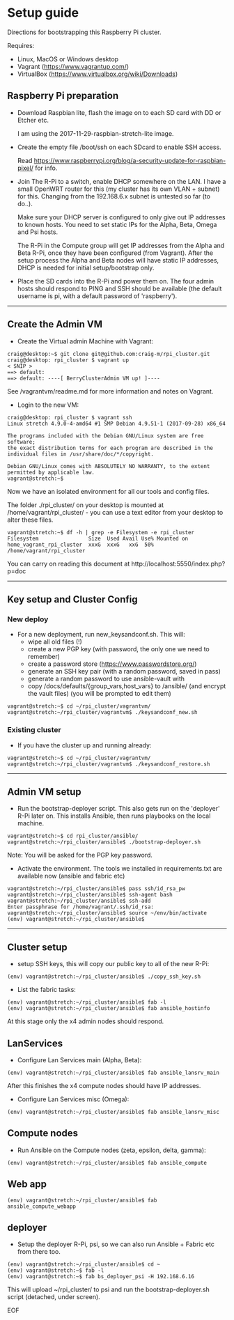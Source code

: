 Setup guide
===========

Directions for bootstrapping this Raspberry Pi cluster.

Requires:

- Linux, MacOS or Windows desktop
- Vagrant (https://www.vagrantup.com/)
- VirtualBox (https://www.virtualbox.org/wiki/Downloads)


Raspberry Pi preparation
------------------------

* Download Raspbian lite, flash the image on to each SD card with DD or Etcher etc.

  I am using the 2017-11-29-raspbian-stretch-lite image.

* Create the empty file /boot/ssh on each SDcard to enable SSH access.

  Read https://www.raspberrypi.org/blog/a-security-update-for-raspbian-pixel/ for info.

* Join The R-Pi to a switch, enable DHCP somewhere on the LAN. I have a small OpenWRT router for this (my cluster has its own VLAN + subnet) for this. Changing from the 192.168.6.x subnet is untested so far (to do..).

  Make sure your DHCP server is configured to only give out IP addresses to known hosts. You need to set static IPs for the Alpha, Beta, Omega and Psi hosts.

  The R-Pi in the Compute group will get IP addresses from the Alpha and Beta R-Pi, once they have been configured (from Vagrant). After the setup process the Alpha and Beta nodes will have static IP addresses, DHCP is needed for initial setup/bootstrap only.

* Place the SD cards into the R-Pi and power them on. The four admin hosts should respond to PING and SSH should be available (the default username is pi, with a default password of 'raspberry').


---


Create the Admin VM
--------------------

* Create the Virtual admin Machine with Vagrant:

```
craig@desktop:~$ git clone git@github.com:craig-m/rpi_cluster.git
craig@desktop: rpi_cluster $ vagrant up
< SNIP >
==> default:
==> default: ----[ BerryClusterAdmin VM up! ]----
```

  See /vagrantvm/readme.md for more information and notes on Vagrant.


* Login to the new VM:

```
craig@desktop: rpi_cluster $ vagrant ssh
Linux stretch 4.9.0-4-amd64 #1 SMP Debian 4.9.51-1 (2017-09-28) x86_64

The programs included with the Debian GNU/Linux system are free software;
the exact distribution terms for each program are described in the
individual files in /usr/share/doc/*/copyright.

Debian GNU/Linux comes with ABSOLUTELY NO WARRANTY, to the extent
permitted by applicable law.
vagrant@stretch:~$
```

  Now we have an isolated environment for all our tools and config files.

  The folder ./rpi_cluster/ on your desktop is mounted at /home/vagrant/rpi_cluster/ - you can use a text editor from your desktop to alter these files.

  ```
  vagrant@stretch:~$ df -h | grep -e Filesystem -e rpi_cluster
  Filesystem                Size  Used Avail Use% Mounted on
  home_vagrant_rpi_cluster  xxxG  xxxG   xxG  50% /home/vagrant/rpi_cluster
  ```

  You can carry on reading this document at http://localhost:5550/index.php?p=doc


---


Key setup and Cluster Config
----------------------------

### New deploy

* For a new deployment, run new_keysandconf.sh. This will:
  - wipe all old files (!)
  - create a new PGP key (with password, the only one we need to remember)
  - create a password store (https://www.passwordstore.org/)
  - generate an SSH key pair (with a random password, saved in pass)
  - generate a random password to use ansible-vault with
  - copy /docs/defaults/{group_vars,host_vars} to /ansible/ (and encrypt the vault files)
    (you will be prompted to edit them)

```
vagrant@stretch:~$ cd ~/rpi_cluster/vagrantvm/
vagrant@stretch:~/rpi_cluster/vagrantvm$ ./keysandconf_new.sh
```

### Existing cluster

* If you have the cluster up and running already:

```
vagrant@stretch:~$ cd ~/rpi_cluster/vagrantvm/
vagrant@stretch:~/rpi_cluster/vagrantvm$ ./keysandconf_restore.sh
```


---


Admin VM setup
--------------

* Run the bootstrap-deployer script. This also gets run on the 'deployer' R-Pi later on. This installs Ansible, then runs playbooks on the local machine.

```
vagrant@stretch:~$ cd rpi_cluster/ansible/
vagrant@stretch:~/rpi_cluster/ansible$ ./bootstrap-deployer.sh
```
  Note: You will be asked for the PGP key password.

* Activate the environment. The tools we installed in requirements.txt are available now (ansible and fabric etc)

```
vagrant@stretch:~/rpi_cluster/ansible$ pass ssh/id_rsa_pw
vagrant@stretch:~/rpi_cluster/ansible$ ssh-agent bash
vagrant@stretch:~/rpi_cluster/ansible$ ssh-add
Enter passphrase for /home/vagrant/.ssh/id_rsa:
vagrant@stretch:~/rpi_cluster/ansible$ source ~/env/bin/activate
(env) vagrant@stretch:~/rpi_cluster/ansible$
```


---


Cluster setup
-------------

* setup SSH keys, this will copy our public key to all of the new R-Pi:

```
(env) vagrant@stretch:~/rpi_cluster/ansible$ ./copy_ssh_key.sh
```

* List the fabric tasks:

```
(env) vagrant@stretch:~/rpi_cluster/ansible$ fab -l
(env) vagrant@stretch:~/rpi_cluster/ansible$ fab ansible_hostinfo
```

  At this stage only the x4 admin nodes should respond.

## LanServices

* Configure Lan Services main (Alpha, Beta):

```
(env) vagrant@stretch:~/rpi_cluster/ansible$ fab ansible_lansrv_main
```

  After this finishes the x4 compute nodes should have IP addresses.

* Configure Lan Services misc (Omega):

```
(env) vagrant@stretch:~/rpi_cluster/ansible$ fab ansible_lansrv_misc
```

## Compute nodes

* Run Ansible on the Compute nodes (zeta, epsilon, delta, gamma):

```
(env) vagrant@stretch:~/rpi_cluster/ansible$ fab ansible_compute
```

## Web app

```
(env) vagrant@stretch:~/rpi_cluster/ansible$ fab ansible_compute_webapp
```

## deployer

* Setup the deployer R-Pi, psi, so we can also run Ansible + Fabric etc from there too.

```
(env) vagrant@stretch:~/rpi_cluster/ansible$ cd ~
(env) vagrant@stretch:~$ fab -l
(env) vagrant@stretch:~$ fab bs_deployer_psi -H 192.168.6.16
```

  This will upload ~/rpi_cluster/ to psi and run the bootstrap-deployer.sh script (detached, under screen).


EOF
